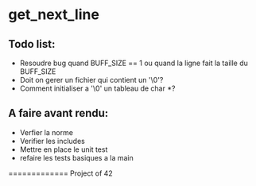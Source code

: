 get_next_line
=============

Todo list:
----------
- Resoudre bug quand BUFF_SIZE == 1 ou quand la ligne fait la taille du BUFF_SIZE
- Doit on gerer un fichier qui contient un '\0'?
- Comment initialiser a '\0' un tableau de char *?

A faire avant rendu:
--------------------
- Verfier la norme
- Verifier les includes
- Mettre en place le unit test
- refaire les tests basiques a la main

=============
Project of 42
